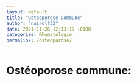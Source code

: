 ```yaml
---
layout: default
title: "Ostéoporose Commune"
author: "nairolf32"
date: 2021-11-26 12:13:19 +0100
categories: Rhumatologie
permalink: /osteoporose/
---
```


# Ostéoporose commune:
